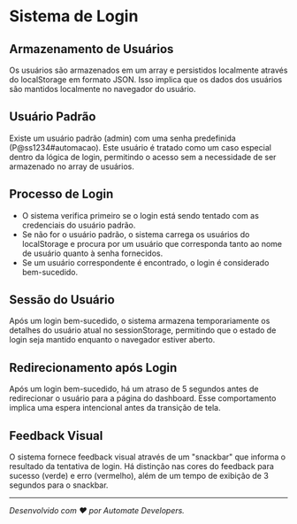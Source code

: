 # Sistema de Login

<h2>Armazenamento de Usuários</h2>
<p>Os usuários são armazenados em um array e persistidos localmente através do localStorage em formato JSON. Isso implica que os dados dos usuários são mantidos localmente no navegador do usuário.</p>

<h2>Usuário Padrão</h2>
<p>Existe um usuário padrão (admin) com uma senha predefinida (P@ss1234#automacao). Este usuário é tratado como um caso especial dentro da lógica de login, permitindo o acesso sem a necessidade de ser armazenado no array de usuários.</p>

<h2>Processo de Login</h2>
<ul>
    <li>O sistema verifica primeiro se o login está sendo tentado com as credenciais do usuário padrão.</li>
    <li>Se não for o usuário padrão, o sistema carrega os usuários do localStorage e procura por um usuário que corresponda tanto ao nome de usuário quanto à senha fornecidos.</li>
    <li>Se um usuário correspondente é encontrado, o login é considerado bem-sucedido.</li>
</ul>

<h2>Sessão do Usuário</h2>
<p>Após um login bem-sucedido, o sistema armazena temporariamente os detalhes do usuário atual no sessionStorage, permitindo que o estado de login seja mantido enquanto o navegador estiver aberto.</p>

<h2>Redirecionamento após Login</h2>
<p>Após um login bem-sucedido, há um atraso de 5 segundos antes de redirecionar o usuário para a página do dashboard. Esse comportamento implica uma espera intencional antes da transição de tela.</p>

<h2>Feedback Visual</h2>
<p>O sistema fornece feedback visual através de um "snackbar" que informa o resultado da tentativa de login. Há distinção nas cores do feedback para sucesso (verde) e erro (vermelho), além de um tempo de exibição de 3 segundos para o snackbar.</p>

<hr>

<p><em>Desenvolvido com ❤️ por Automate Developers.</em></p>
